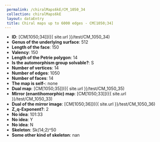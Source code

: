 ```yaml
--- 
 permalink: /chiralMaps6kE/CM_1050_34 
 collection: chiralMaps6kE
 layout: dataEntry
 title: Chiral maps up to 6000 edges - CM[1050;34]
---
```


- **ID**: [CM[1050;34]]({{ site.url }}/test/CM_1050_34)
- **Genus of the underlying surface**: 512
- **Length of the face**: 150
- **Valency**: 150
- **Length of the Petrie polygon**: 14
- **Is the automorphism group solvable?**: S
- **Number of vertices**: 14
- **Number of edges**: 1050
- **Number of faces**: 14
- **The map is self-**: none
- **Dual map**: [CM[1050;35]]({{ site.url }}/test/CM_1050_35)
- **Mirror (enantihomorphic) map**: [CM[1050;33]]({{ site.url }}/test/CM_1050_33)
- **Dual of the mirror image**: [CM[1050;36]]({{ site.url }}/test/CM_1050_36)
- **Z_q-Exponent?**: 2
- **No idea**:  101:33
- **No idea**: Y
- **No idea**: N
- **Skeleton**: Sk(14;2)^50
- **Some other kind of skeleton**: nan
